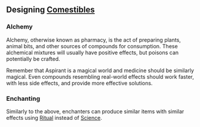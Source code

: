 ## Designing [Comestibles](Comestibles)
### Alchemy
Alchemy, otherwise known as pharmacy, is the act of preparing plants, animal bits, and other sources of compounds for consumption. These alchemical mixtures will usually have positive effects, but poisons can potentially be crafted.

Remember that Aspirant is a magical world and medicine should be similarly magical. Even compounds resembling real-world effects should work faster, with less side effects, and provide more effective solutions.

### Enchanting
Similarly to the above, enchanters can produce similar items with similar effects using [Ritual](Ritual) instead of [Science](Science).